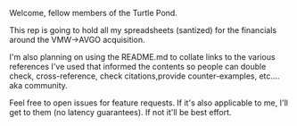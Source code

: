 Welcome, fellow members of the Turtle Pond.

This rep is going to hold all my spreadsheets (santized) for the financials around the VMW->AVGO acquisition.

I'm also planning on using the README.md to collate links to the various references I've used that informed the contents so people can double check, cross-reference, check citations,provide counter-examples, etc.... aka community.

Feel free to open issues for feature requests. If it's also applicable to me, I'll get to them (no latency guarantees).  If not it'll be best effort.
